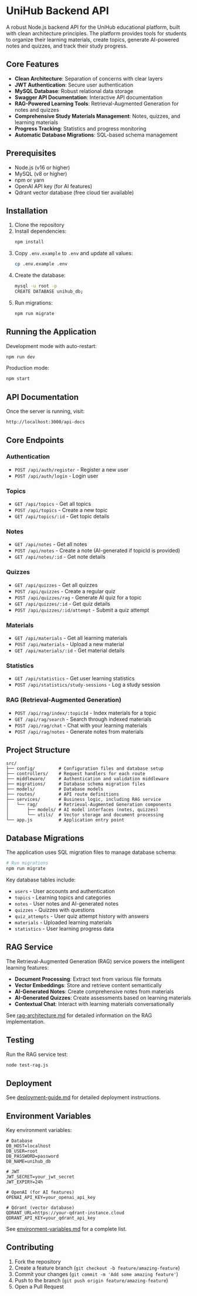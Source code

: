 # UniHub Backend API

A robust Node.js backend API for the UniHub educational platform, built with clean architecture principles. The platform provides tools for students to organize their learning materials, create topics, generate AI-powered notes and quizzes, and track their study progress.

## Core Features

- **Clean Architecture**: Separation of concerns with clear layers
- **JWT Authentication**: Secure user authentication
- **MySQL Database**: Robust relational data storage
- **Swagger API Documentation**: Interactive API documentation
- **RAG-Powered Learning Tools**: Retrieval-Augmented Generation for notes and quizzes
- **Comprehensive Study Materials Management**: Notes, quizzes, and learning materials
- **Progress Tracking**: Statistics and progress monitoring
- **Automatic Database Migrations**: SQL-based schema management

## Prerequisites

- Node.js (v16 or higher)
- MySQL (v8 or higher)
- npm or yarn
- OpenAI API key (for AI features)
- Qdrant vector database (free cloud tier available)

## Installation

1. Clone the repository
2. Install dependencies:
   ```bash
   npm install
   ```
3. Copy `.env.example` to `.env` and update all values:
   ```bash
   cp .env.example .env
   ```
4. Create the database:
   ```bash
   mysql -u root -p
   CREATE DATABASE unihub_db;
   ```
5. Run migrations:
   ```bash
   npm run migrate
   ```

## Running the Application

Development mode with auto-restart:
```bash
npm run dev
```

Production mode:
```bash
npm start
```

## API Documentation

Once the server is running, visit:
```
http://localhost:3000/api-docs
```

## Core Endpoints

### Authentication
- `POST /api/auth/register` - Register a new user
- `POST /api/auth/login` - Login user

### Topics
- `GET /api/topics` - Get all topics
- `POST /api/topics` - Create a new topic
- `GET /api/topics/:id` - Get topic details

### Notes
- `GET /api/notes` - Get all notes
- `POST /api/notes` - Create a note (AI-generated if topicId is provided)
- `GET /api/notes/:id` - Get note details

### Quizzes
- `GET /api/quizzes` - Get all quizzes
- `POST /api/quizzes` - Create a regular quiz
- `POST /api/quizzes/rag` - Generate AI quiz for a topic
- `GET /api/quizzes/:id` - Get quiz details
- `POST /api/quizzes/:id/attempt` - Submit a quiz attempt

### Materials
- `GET /api/materials` - Get all learning materials
- `POST /api/materials` - Upload a new material
- `GET /api/materials/:id` - Get material details

### Statistics
- `GET /api/statistics` - Get user learning statistics
- `POST /api/statistics/study-sessions` - Log a study session

### RAG (Retrieval-Augmented Generation)
- `POST /api/rag/index/:topicId` - Index materials for a topic
- `GET /api/rag/search` - Search through indexed materials
- `POST /api/rag/chat` - Chat with your learning materials
- `POST /api/rag/notes` - Generate notes from materials

## Project Structure

```
src/
├── config/         # Configuration files and database setup
├── controllers/    # Request handlers for each route
├── middleware/     # Authentication and validation middleware
├── migrations/     # Database schema migration files
├── models/         # Database models
├── routes/         # API route definitions
├── services/       # Business logic, including RAG service
│   └── rag/        # Retrieval-Augmented Generation components
│       ├── models/ # AI model interfaces (notes, quizzes)
│       └── utils/  # Vector storage and document processing
└── app.js          # Application entry point
```

## Database Migrations

The application uses SQL migration files to manage database schema:

```bash
# Run migrations
npm run migrate
```

Key database tables include:
- `users` - User accounts and authentication
- `topics` - Learning topics and categories
- `notes` - User notes and AI-generated notes
- `quizzes` - Quizzes with questions 
- `quiz_attempts` - User quiz attempt history with answers
- `materials` - Uploaded learning materials
- `statistics` - User learning progress data

## RAG Service

The Retrieval-Augmented Generation (RAG) service powers the intelligent learning features:

- **Document Processing**: Extract text from various file formats
- **Vector Embeddings**: Store and retrieve content semantically
- **AI-Generated Notes**: Create comprehensive notes from materials
- **AI-Generated Quizzes**: Create assessments based on learning materials
- **Contextual Chat**: Interact with learning materials conversationally

See [rag-architecture.md](./rag-architecture.md) for detailed information on the RAG implementation.

## Testing

Run the RAG service test:
```bash
node test-rag.js
```

## Deployment

See [deployment-guide.md](./deployment-guide.md) for detailed deployment instructions.

## Environment Variables

Key environment variables:

```
# Database
DB_HOST=localhost
DB_USER=root
DB_PASSWORD=password
DB_NAME=unihub_db

# JWT
JWT_SECRET=your_jwt_secret
JWT_EXPIRY=24h

# OpenAI (for AI features)
OPENAI_API_KEY=your_openai_api_key

# Qdrant (vector database)
QDRANT_URL=https://your-qdrant-instance.cloud
QDRANT_API_KEY=your_qdrant_api_key
```

See [environment-variables.md](../environment-variables.md) for a complete list.

## Contributing

1. Fork the repository
2. Create a feature branch (`git checkout -b feature/amazing-feature`)
3. Commit your changes (`git commit -m 'Add some amazing feature'`)
4. Push to the branch (`git push origin feature/amazing-feature`)
5. Open a Pull Request 